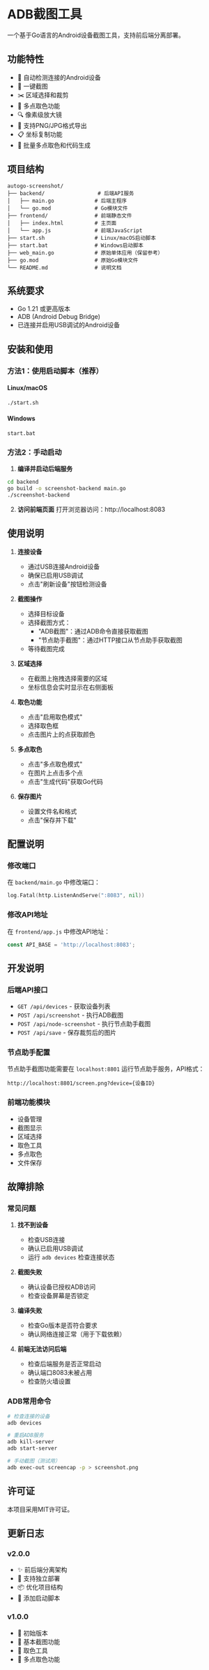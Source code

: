 # ADB截图工具

一个基于Go语言的Android设备截图工具，支持前后端分离部署。

## 功能特性

- 🔧 自动检测连接的Android设备
- 📱 一键截图
- ✂️ 区域选择和裁剪
- 🎨 多点取色功能
- 🔍 像素级放大镜
- 💾 支持PNG/JPG格式导出
- 📋 坐标复制功能
- 🎯 批量多点取色和代码生成

## 项目结构

```
autogo-screenshot/
├── backend/                 # 后端API服务
│   ├── main.go             # 后端主程序
│   └── go.mod              # Go模块文件
├── frontend/               # 前端静态文件
│   ├── index.html          # 主页面
│   └── app.js              # 前端JavaScript
├── start.sh                # Linux/macOS启动脚本
├── start.bat               # Windows启动脚本
├── web_main.go             # 原始单体应用（保留参考）
├── go.mod                  # 原始Go模块文件
└── README.md               # 说明文档
```

## 系统要求

- Go 1.21 或更高版本
- ADB (Android Debug Bridge)
- 已连接并启用USB调试的Android设备

## 安装和使用

### 方法1：使用启动脚本（推荐）

#### Linux/macOS
```bash
./start.sh
```

#### Windows
```batch
start.bat
```

### 方法2：手动启动

1. **编译并启动后端服务**
```bash
cd backend
go build -o screenshot-backend main.go
./screenshot-backend
```

2. **访问前端页面**
打开浏览器访问：http://localhost:8083

## 使用说明

1. **连接设备**
   - 通过USB连接Android设备
   - 确保已启用USB调试
   - 点击"刷新设备"按钮检测设备

2. **截图操作**
   - 选择目标设备
   - 选择截图方式：
     - "ADB截图"：通过ADB命令直接获取截图
     - "节点助手截图"：通过HTTP接口从节点助手获取截图
   - 等待截图完成

3. **区域选择**
   - 在截图上拖拽选择需要的区域
   - 坐标信息会实时显示在右侧面板

4. **取色功能**
   - 点击"启用取色模式"
   - 选择取色框
   - 点击图片上的点获取颜色

5. **多点取色**
   - 点击"多点取色模式"
   - 在图片上点击多个点
   - 点击"生成代码"获取Go代码

6. **保存图片**
   - 设置文件名和格式
   - 点击"保存并下载"

## 配置说明

### 修改端口
在 `backend/main.go` 中修改端口：
```go
log.Fatal(http.ListenAndServe(":8083", nil))
```

### 修改API地址
在 `frontend/app.js` 中修改API地址：
```javascript
const API_BASE = 'http://localhost:8083';
```

## 开发说明

### 后端API接口

- `GET /api/devices` - 获取设备列表
- `POST /api/screenshot` - 执行ADB截图
- `POST /api/node-screenshot` - 执行节点助手截图
- `POST /api/save` - 保存裁剪后的图片

### 节点助手配置

节点助手截图功能需要在 `localhost:8801` 运行节点助手服务，API格式：
```
http://localhost:8801/screen.png?device={设备ID}
```

### 前端功能模块

- 设备管理
- 截图显示
- 区域选择
- 取色工具
- 多点取色
- 文件保存

## 故障排除

### 常见问题

1. **找不到设备**
   - 检查USB连接
   - 确认已启用USB调试
   - 运行 `adb devices` 检查连接状态

2. **截图失败**
   - 确认设备已授权ADB访问
   - 检查设备屏幕是否锁定

3. **编译失败**
   - 检查Go版本是否符合要求
   - 确认网络连接正常（用于下载依赖）

4. **前端无法访问后端**
   - 检查后端服务是否正常启动
   - 确认端口8083未被占用
   - 检查防火墙设置

### ADB常用命令

```bash
# 检查连接的设备
adb devices

# 重启ADB服务
adb kill-server
adb start-server

# 手动截图（测试用）
adb exec-out screencap -p > screenshot.png
```

## 许可证

本项目采用MIT许可证。

## 更新日志

### v2.0.0
- ✨ 前后端分离架构
- 🔧 支持独立部署
- 📦 优化项目结构
- 🚀 添加启动脚本

### v1.0.0
- 🎉 初始版本
- 🔧 基本截图功能
- 🎨 取色工具
- 🎯 多点取色功能
